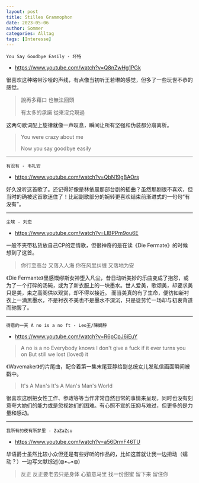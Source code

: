 ```yaml
---
layout: post
title: Stilles Grammophon
date: 2023-05-06
author: Sommer
categories: Alltag
tags: [Interesse]
---
```


`You Say Goodbye Easily - 坏特`

 - https://www.youtube.com/watch?v=Q8nZwHg1PGk

很喜欢这种略带沙哑的声线，有点像当初听王若琳的感觉，但多了一些玩世不恭的感觉。

> 說再多藉口 也無法回頭 
>
> 有太多的承諾 從來沒兌現過 

这两句歌词配上旋律就像一声叹息，瞬间让所有坚强和伪装都分崩离析。

> You were crazy about me 
>
> Now you say goodbye easily

---

`有没有 - 韦礼安`

 - https://www.youtube.com/watch?v=QbN19gBAOrs

好久没听这首歌了。还记得好像是林依晨那部台剧的插曲？虽然那剧很不喜欢，但当时的确被这首歌迷住了！比起副歌部分的婉转更喜欢结束前渐进式的一句句“有没有”。

---

`尘埃 - 刘恋`

 - https://www.youtube.com/watch?v=LlBPPm9ou6E

一般不夹带私货放自己CP的定情歌，但很神奇的是在读《Die Fermate》的时候想到了这首。

> 你行至高台
> 又落入人海
> 你在风里纠缠
> 又落地为安

《Die Fermante》里感慨缪斯女神堕入凡尘，昔日动听美妙的乐曲变成了抱怨，或为了一个打碎的汤碗，或为了新衣服上的一块墨水。世人爱美，歌颂美，却要求美只是美，束之高阁供以观赏，却不得以接近。
而当美真的有了生命，便彷如新衬衣上一滴黑墨水，不是衬衣不美也不是墨水不深沉，只是徒劳忙一场却与初衷背道而驰罢了。

---

`得意的一天 A no is a no ft - Leo王/陳嫻靜`

- https://www.youtube.com/watch?v=R6pCpJ6iEuY

> A no is a no
> Everybody knows
> I don't give a fuck if it ever turns you on
> But still we lost (loved) it

《Wavemaker》的片尾曲，配合着第一集末尾亚静给副总统女儿发私信画面瞬间被戳中。

> It's A Man's It's A Man's Man's World

很喜欢这剧把女性工作、参政等等当作非常自然日常的事情来呈现，同时也没有刻意夸大她们的能力或是忽视她们的困难。有心照不宣的压抑与难过，但更多的是力量和感动。

---

`我所有的夜有所梦里 - ZaZaZsu`

- https://www.youtube.com/watch?v=a56DrmF46TU

华语爵士虽然比较小众但还是有些好听的作品的，比如这首就让我一边扭动（蠕动？）一边写文献综述(◍•ᴗ•◍)

> 反正 反正要老去只是身体
> 心猿意马里
> 找一份甜蜜 留下来 留住你

